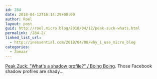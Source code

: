 ```yaml
---
id: 284
date: 2018-04-12T16:14:29+00:00
author: Roel
layout: post
guid: http://roel.micro.blog/2018/04/12/peak-zuck-whats.html
permalink: /284-2/
linked_list_url:
  - http://inessential.com/2018/04/08/why_i_use_micro_blog
categories:
  - Zomaar
---
```

[Peak Zuck: "What's a shadow profile?" / Boing Boing](https://boingboing.net/2018/04/12/ill-get-back-to-you.html). Those Facebook shadow profiles are shady... 